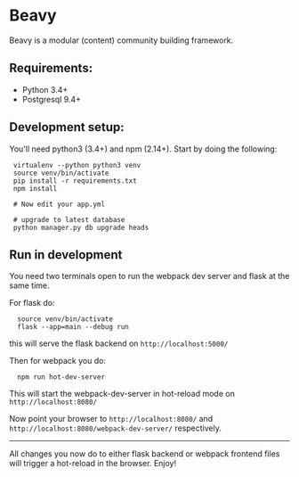 # Beavy

Beavy is a modular (content) community building framework.

## Requirements:

 - Python 3.4+
 - Postgresql 9.4+

## Development setup:

You'll need python3 (3.4+) and npm (2.14+). Start by doing the following:

```
 virtualenv --python python3 venv
 source venv/bin/activate
 pip install -r requirements.txt
 npm install

 # Now edit your app.yml

 # upgrade to latest database
 python manager.py db upgrade heads
```


## Run in development

You need two terminals open to run the webpack dev server and flask at the same time.

For flask do:

```
  source venv/bin/activate
  flask --app=main --debug run
```

this will serve the flask backend on `http://localhost:5000/`

Then for webpack you do:

```
  npm run hot-dev-server
```

This will start the webpack-dev-server in hot-reload mode on `http://localhost:8080/`


Now point your browser to `http://localhost:8080/` and `http://localhost:8080/webpack-dev-server/` respectively.

---

All changes you now do to either flask backend or webpack frontend files will trigger a hot-reload in the browser. Enjoy!



